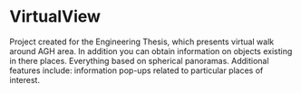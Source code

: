 # VirtualView

Project created for the Engineering Thesis, which presents virtual walk around AGH area. In addition you can obtain information on objects existing in there places. Everything based on spherical panoramas. Additional features include: information pop-ups related to particular places of interest.
